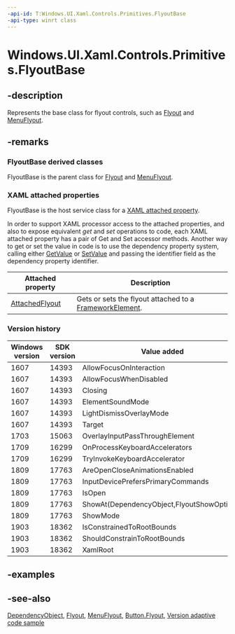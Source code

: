 ```yaml
---
-api-id: T:Windows.UI.Xaml.Controls.Primitives.FlyoutBase
-api-type: winrt class
---
```


<!-- Class syntax.
public class FlyoutBase : Windows.UI.Xaml.DependencyObject, Windows.UI.Xaml.Controls.Primitives.IFlyoutBase, Windows.UI.Xaml.Controls.Primitives.IFlyoutBase2, Windows.UI.Xaml.Controls.Primitives.IFlyoutBase3, Windows.UI.Xaml.Controls.Primitives.IFlyoutBaseOverrides
-->

# Windows.UI.Xaml.Controls.Primitives.FlyoutBase

## -description

Represents the base class for flyout controls, such as [Flyout](../windows.ui.xaml.controls/flyout.md) and [MenuFlyout](../windows.ui.xaml.controls/menuflyout.md).



## -remarks

### **FlyoutBase** derived classes

FlyoutBase is the parent class for [Flyout](../windows.ui.xaml.controls/flyout.md) and [MenuFlyout](../windows.ui.xaml.controls/menuflyout.md).

### XAML attached properties

FlyoutBase is the host service class for a [XAML attached property](/windows/uwp/xaml-platform/attached-properties-overview).

In order to support XAML processor access to the attached properties, and also to expose equivalent _get_ and _set_ operations to code, each XAML attached property has a pair of Get and Set accessor methods. Another way to get or set the value in code is to use the dependency property system, calling either [GetValue](../windows.ui.xaml/dependencyobject_getvalue_1188551207.md) or [SetValue](../windows.ui.xaml/dependencyobject_setvalue_52578133.md) and passing the identifier field as the dependency property identifier.

| Attached property | Description |
| - | - |
| [AttachedFlyout](flyoutbase_attachedflyout.md) | Gets or sets the flyout attached to a [FrameworkElement](../windows.ui.xaml/frameworkelement.md).|

### Version history

| Windows version | SDK version | Value added |
| -- | -- | -- |
| 1607 | 14393 | AllowFocusOnInteraction |
| 1607 | 14393 | AllowFocusWhenDisabled |
| 1607 | 14393 | Closing |
| 1607 | 14393 | ElementSoundMode |
| 1607 | 14393 | LightDismissOverlayMode |
| 1607 | 14393 | Target |
| 1703 | 15063 | OverlayInputPassThroughElement |
| 1709 | 16299 | OnProcessKeyboardAccelerators |
| 1709 | 16299 | TryInvokeKeyboardAccelerator |
| 1809 | 17763 | AreOpenCloseAnimationsEnabled |
| 1809 | 17763 | InputDevicePrefersPrimaryCommands |
| 1809 | 17763 | IsOpen |
| 1809 | 17763 | ShowAt(DependencyObject,FlyoutShowOptions) |
| 1809 | 17763 | ShowMode |
| 1903 | 18362 | IsConstrainedToRootBounds |
| 1903 | 18362 | ShouldConstrainToRootBounds |
| 1903 | 18362 | XamlRoot |

## -examples

## -see-also

[DependencyObject](../windows.ui.xaml/dependencyobject.md), [Flyout](../windows.ui.xaml.controls/flyout.md), [MenuFlyout](../windows.ui.xaml.controls/menuflyout.md), [Button.Flyout](../windows.ui.xaml.controls/button_flyout.md), [Version adaptive code sample](https://github.com/Microsoft/Windows-universal-samples/tree/master/Samples/VersionAdaptiveCode)
